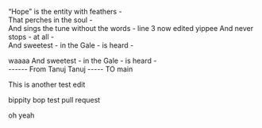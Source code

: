 “Hope” is the entity with feathers -  
That perches in the soul -  
And sings the tune without the words -  line 3 now edited yippee
And never stops - at all -  
And sweetest - in the Gale - is heard -

waaaa
And sweetest - in the Gale - is heard -  
------ From Tanuj
Tanuj
----- TO main


This is another test edit

bippity bop test pull request

oh yeah

